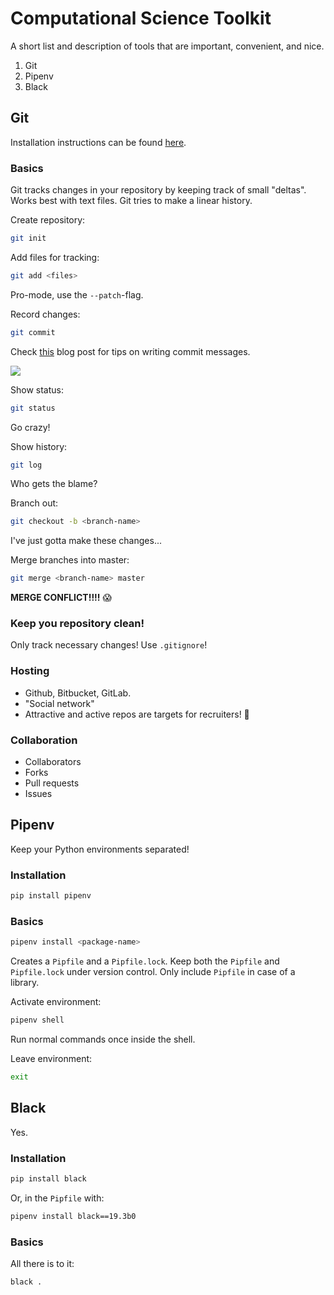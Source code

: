 # Computational Science Toolkit

A short list and description of tools that are important, convenient, and nice.

1. Git
2. Pipenv
3. Black



## Git
Installation instructions can be found
[here](https://git-scm.com/book/en/v2/Getting-Started-Installing-Git).


### Basics
Git tracks changes in your repository by keeping track of small "deltas".
Works best with text files.
Git tries to make a linear history.


Create repository:
```bash
git init
```



Add files for tracking:
```bash
git add <files>
```
Pro-mode, use the `--patch`-flag.



Record changes:
```bash
git commit
```
Check [this](https://chris.beams.io/posts/git-commit/) blog post for tips on
writing commit messages.

![](https://imgs.xkcd.com/comics/git_commit.png)



Show status:
```bash
git status
```
Go crazy!



Show history:
```bash
git log
```
Who gets the blame?



Branch out:
```bash
git checkout -b <branch-name>
```
I've just gotta make these changes...



Merge branches into master:
```bash
git merge <branch-name> master
```
__MERGE CONFLICT!!!!__ 😱




### Keep you repository clean!
Only track necessary changes! Use `.gitignore`!



### Hosting
- Github, Bitbucket, GitLab.
- "Social network"
- Attractive and active repos are targets for recruiters! 🎉



### Collaboration
- Collaborators
- Forks
- Pull requests
- Issues



## Pipenv
Keep your Python environments separated!


### Installation

```bash
pip install pipenv
```


### Basics

```bash
pipenv install <package-name>
```
Creates a `Pipfile` and a `Pipfile.lock`.
Keep both the `Pipfile` and `Pipfile.lock` under version control.
Only include `Pipfile` in case of a library.


Activate environment:
```bash
pipenv shell
```
Run normal commands once inside the shell.


Leave environment:
```bash
exit
```


## Black

Yes.

### Installation

```bash
pip install black
```

Or, in the `Pipfile` with:
```bash
pipenv install black==19.3b0
```

### Basics
All there is to it:
```bash
black .
```
